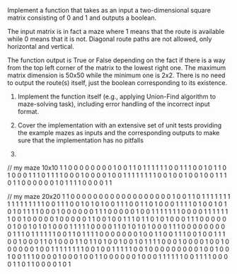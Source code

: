Implement a function that takes as an input a two-dimensional square matrix consisting of 0 and 1 and outputs a boolean.


The input matrix is in fact a maze where 1 means that the route is available while 0 means that it is not. Diagonal route paths are not allowed, only horizontal and vertical.


The function output is True or False depending on the fact if there is a way from the top left corner of the matrix to the lowest right one. The maximum matrix dimension is 50x50 while the minimum one is 2x2. There is no need to output the route(s) itself, just the boolean corresponding to its existence.


1. Implement the function itself (e.g., applying Union-Find algorithm to maze-solving task), including error handling of the incorrect input format.


2. Cover the implementation with an extensive set of unit tests providing the example mazes as inputs and the corresponding outputs to make sure that the implementation has no pitfalls
3. 
// my maze 10x10
1 1 0 0 0 0 0 0 0 0
1 0 0 1 1 0 1 1 1 1
1 1 0 0 1 1 1 0 0 1
0 1 1 0 1 0 0 0 1 1
1 0 1 1 1 1 0 0 0 1
0 0 0 0 1 0 0 1 1 1
1 1 1 1 1 0 0 1 0 0
1 0 0 1 0 0 1 1 1 0
1 1 0 0 0 0 0 0 1 0
1 1 1 1 0 0 0 0 1 1

// my maze 20x20
1 1 0 0 0 0 0 0 0 0 0 0 0 0 0 0 0 0 0 0
1 0 0 1 1 0 1 1 1 1 1 1 1 1 1 1 1 1 1 1
1 1 0 0 1 1 1 0 0 1 0 1 0 1 0 0 1 1 1 0
0 1 1 0 1 0 0 0 1 1 1 1 0 1 0 0 1 0 1 0
1 0 1 1 1 1 0 0 0 1 0 0 0 0 0 0 1 1 1 0
0 0 0 0 1 0 0 1 1 1 1 1 1 1 0 0 0 0 1 1
1 1 1 1 1 0 0 1 0 0 0 0 0 1 0 0 0 0 0 1
1 0 0 1 0 0 1 1 1 0 1 1 0 1 0 1 0 0 0 1
1 1 0 0 0 0 0 0 1 0 0 1 0 1 0 1 0 0 0 1
1 1 1 1 0 0 0 0 1 1 0 1 0 1 0 1 0 0 0 1
1 1 0 0 0 0 0 0 0 0 0 1 1 1 0 1 1 1 1 1
1 0 0 1 1 0 1 1 1 1 0 0 0 0 0 0 0 1 0 0
1 1 0 0 1 1 1 0 0 1 0 0 1 1 1 0 0 1 0 0
0 1 1 0 1 0 0 0 1 1 0 1 1 0 1 0 0 1 0 0
1 0 1 1 1 1 0 0 0 1 0 0 0 0 1 0 0 1 0 0
0 0 0 0 1 0 0 1 1 1 1 1 1 1 1 0 0 1 0 0
1 1 1 1 1 0 0 1 0 0 0 0 0 0 0 0 0 1 0 0
1 0 0 1 0 0 1 1 1 0 0 0 0 1 0 0 0 1 0 0
1 1 0 0 0 0 0 0 1 0 0 0 1 1 1 1 1 1 0 0
1 1 1 1 0 0 0 0 1 1 0 1 1 0 0 0 0 1 0 1
